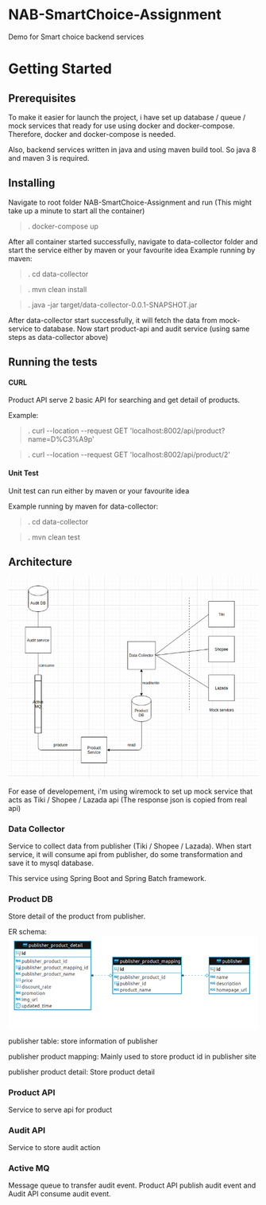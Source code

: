 # NAB-SmartChoice-Assignment
Demo for Smart choice backend services

# Getting Started
## Prerequisites
To make it easier for launch the project, i have set up database / queue / mock services that ready for use using docker and docker-compose. Therefore, docker and docker-compose is needed.

Also, backend services written in java and using maven build tool. So java 8 and maven 3 is required.

## Installing
Navigate to root folder NAB-SmartChoice-Assignment and run (This might take up a minute to start all the container)

>. docker-compose up

After all container started successfully, navigate to data-collector folder and start the service either by maven or your favourite idea
Example running by maven:

>. cd data-collector

>. mvn clean install

>. java -jar target/data-collector-0.0.1-SNAPSHOT.jar

After data-collector start successfully, it will fetch the data from mock-service to database. Now start product-api and audit service (using same steps as data-collector above)

## Running the tests
#### CURL
Product API serve 2 basic API for searching and get detail of products.

Example:

>. curl --location --request GET 'localhost:8002/api/product?name=D%C3%A9p'

>. curl --location --request GET 'localhost:8002/api/product/2'

#### Unit Test
Unit test can run either by maven or your favourite idea

Example running by maven for data-collector:
>. cd data-collector

>. mvn clean test

## Architecture

![Screenshot](smart-choice-architecture.png)

For ease of developement, i'm using wiremock to set up mock service that acts as Tiki / Shopee / Lazada api (The response json is copied from real api)

### Data Collector
Service to collect data from publisher (Tiki / Shopee / Lazada). When start service, it will consume api from publisher, do some transformation and save it to mysql database.

This service using Spring Boot and Spring Batch framework.

### Product DB
Store detail of the product from publisher.

ER schema:
![Screenshot](er-schema.png)

publisher table: store information of publisher

publisher product mapping: Mainly used to store product id in publisher site

publisher product detail: Store product detail

### Product API
Service to serve api for product

### Audit API
Service to store audit action

### Active MQ
Message queue to transfer audit event. Product API publish audit event and Audit API consume audit event.


